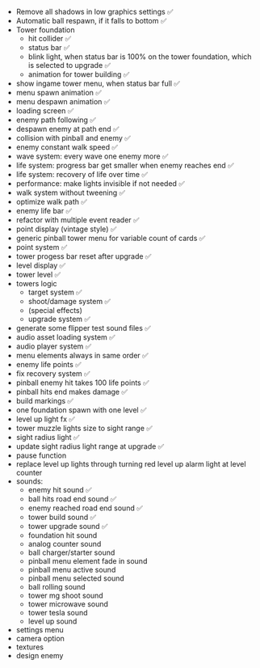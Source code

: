 - Remove all shadows in low graphics settings ✅
- Automatic ball respawn, if it falls to bottom ✅
- Tower foundation
  - hit collider ✅
  - status bar ✅
  - blink light, when status bar is 100% on the tower foundation, which is selected to upgrade ✅
  - animation for tower building ✅
- show ingame tower menu, when status bar full ✅
- menu spawn animation ✅
- menu despawn animation ✅
- loading screen ✅
- enemy path following ✅
- despawn enemy at path end ✅
- collision with pinball and enemy ✅
- enemy constant walk speed ✅
- wave system: every wave one enemy more ✅
- life system: progress bar get smaller when enemy reaches end ✅
- life system: recovery of life over time ✅
- performance: make lights invisible if not needed ✅
- walk system without tweening ✅
- optimize walk path ✅
- enemy life bar ✅
- refactor with multiple event reader ✅
- point display (vintage style) ✅
- generic pinball tower menu for variable count of cards ✅
- point system ✅
- tower progess bar reset after upgrade ✅
- level display ✅
- tower level ✅
- towers logic
  - target system ✅
  - shoot/damage system ✅
  - (special effects)
  - upgrade system ✅
- generate some flipper test sound files ✅
- audio asset loading system ✅
- audio player system ✅
- menu elements always in same order ✅
- enemy life points ✅
- fix recovery system ✅
- pinball enemy hit takes 100 life points ✅
- pinball hits end makes damage ✅
- build markings ✅
- one foundation spawn with one level ✅
- level up light fx ✅
- tower muzzle lights size to sight range ✅
- sight radius light ✅
- update sight radius light range at upgrade ✅
- pause function
- replace level up lights through turning red level up alarm light at level counter
- sounds:
  - enemy hit sound ✅
  - ball hits road end sound ✅
  - enemy reached road end sound ✅
  - tower build sound ✅
  - tower upgrade sound ✅
  - foundation hit sound
  - analog counter sound
  - ball charger/starter sound
  - pinball menu element fade in sound
  - pinball menu active sound
  - pinball menu selected sound
  - ball rolling sound
  - tower mg shoot sound
  - tower microwave sound
  - tower tesla sound
  - level up sound
- settings menu
- camera option
- textures
- design enemy
